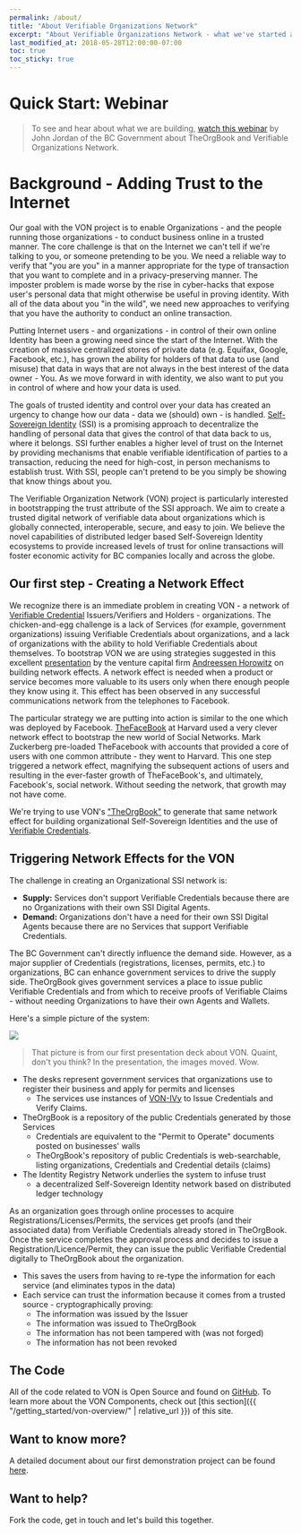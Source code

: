 ```yaml
---
permalink: /about/
title: "About Verifiable Organizations Network"
excerpt: "About Verifiable Organizations Network - what we've started and where we're going"
last_modified_at: 2018-05-28T12:00:00-07:00
toc: true
toc_sticky: true
---
```

# Quick Start: Webinar

> To see and hear about what we are building, [watch this webinar](https://bc-von.s3.amazonaws.com/2018-06-VON-Webinar-for-Sovrin-Indy-Community.mp4) by John Jordan of the BC Government about TheOrgBook and Verifiable Organizations Network.

# Background - Adding Trust to the Internet

Our goal with the VON project is to enable Organizations - and the people running those organizations - to conduct business online in a trusted manner. The core challenge is that on the Internet we can't tell if we're talking to you, or someone pretending to be you. We need a reliable way to verify that "you are you" in a manner appropriate for the type of transaction that you want to complete and in a privacy-preserving manner. The imposter problem is made worse by the rise in cyber-hacks that expose user's personal data that might otherwise be useful in proving identity. With all of the data about you "in the wild", we need new approaches to verifying that you have the authority to conduct an online transaction.

Putting Internet users - and organizations - in control of their own online Identity has been a growing need since the start of the Internet. With the creation of massive centralized stores of private data (e.g. Equifax, Google, Facebook, etc.), has grown the ability for holders of that data to use (and misuse) that data in ways that are not always in the best interest of the data owner - You. As we move forward in with identity, we also want to put you in control of where and how your data is used.

The goals of trusted identity and control over your data has created an urgency to change how our data - data we (should) own - is handled. [Self-Sovereign Identity](https://bitsonblocks.net/2017/05/17/a-gentle-introduction-to-self-sovereign-identity/) (SSI) is a promising approach to decentralize the handling of personal data that gives the control of that data back to us, where it belongs. SSI further enables a higher level of trust on the Internet by providing mechanisms that enable verifiable identification of parties to a transaction, reducing the need for high-cost, in person mechanisms to establish trust. With SSI, people can't pretend to be you simply be showing that know things about you.

The Verifiable Organization Network (VON) project is particularly interested in bootstrapping the trust attribute of the SSI approach. We aim to create a trusted digital network of verifiable data about organizations which is globally connected, interoperable, secure, and easy to join. We believe the novel capabilities of distributed ledger based Self-Sovereign Identity ecosystems to provide increased levels of trust for online transactions will foster economic activity for BC companies locally and across the globe.

## Our first step - Creating a Network Effect

We recognize there is an immediate problem in creating VON - a network of [Verifiable Credential](https://w3c.github.io/vc-data-model/) Issuers/Verifiers and Holders - organizations. The chicken-and-egg challenge is a lack of Services (for example, government organizations) issuing Verifiable Credentials about organizations, and a lack of organizations with the ability to hold Verifiable Credentials about themselves. To bootstrap VON we are using strategies suggested in this excellent [presentation](https://a16z.com/2016/03/07/all-about-network-effects/) by the venture capital firm [Andreessen Horowitz](https://a16z.com) on building network effects. A network effect is needed when a product or service becomes more valuable to its users only when there enough people they know using it. This effect has been observed in any successful communications network from the telephones to Facebook.

The particular strategy we are putting into action is similar to the one which was deployed by Facebook. [TheFaceBook](http://www.thecrimson.com/article/2004/2/9/hundreds-register-for-new-facebook-website/) at Harvard used a very clever network effect to bootstrap the new world of Social Networks. Mark Zuckerberg pre-loaded TheFacebook with accounts that provided a core of users with one common attribute - they went to Harvard. This one step triggered a network effect, magnifying the subsequent actions of users and resulting in the ever-faster growth of TheFaceBook's, and ultimately, Facebook's, social network. Without seeding the network, that growth may not have come.

We're trying to use VON's ["TheOrgBook"](https://theorgbook.pathfinder.gov.bc.ca) to generate that same network effect for building organizational Self-Sovereign Identities and the use of [Verifiable Credentials](https://w3c.github.io/webpayments-ig/VCTF/charter/faq.html).

## Triggering Network Effects for the VON

The challenge in creating an Organizational SSI network is:

* **Supply:** Services don't support Verifiable Credentials because there are no Organizations with their own SSI Digital Agents.
* **Demand:** Organizations don't have a need for their own SSI Digital Agents because there are no Services that support Verifiable Credentials.

The BC Government can't directly influence the demand side. However, as a major supplier of Credentials (registrations, licenses, permits, etc.) to organizations, BC can enhance government services to drive the supply side. TheOrgBook gives government services a place to issue public Verifiable Credentials and from which to receive proofs of Verifiable Claims - without needing Organizations to have their own Agents and Wallets.

Here's a simple picture of the system:

![](https://github.com/bcgov/TheOrgBook/raw/master/docs/assets/images/TheOrgBook-HighLevel2.png)

> That picture is from our first presentation deck about VON. Quaint, don't you think? In the presentation, the images moved. Wow.

* The desks represent government services that organizations use to register their business and apply for permits and licenses
  * The services use instances of [VON-IVy](https://github.com/bcgov/von-agent-template) to Issue Credentials and Verify Claims.
* TheOrgBook is a repository of the public Credentials generated by those Services
  * Credentials are equivalent to the "Permit to Operate" documents posted on businesses' walls
  * TheOrgBook's repository of public Credentials is web-searchable, listing organizations, Credentials and Credential details (claims)
* The Identity Registry Network underlies the system to infuse trust
  * a decentralized Self-Sovereign Identity network based on distributed ledger technology

As an organization goes through online processes to acquire Registrations/Licenses/Permits, the services get proofs (and their associated data) from Verifiable Credentials already stored in TheOrgBook. Once the service completes the approval process and decides to issue a Registration/Licence/Permit, they can issue the public Verifiable Credential digitally to TheOrgBook about the organization.

- This saves the users from having to re-type the information for each service (and eliminates typos in the data)
- Each service can trust the information because it comes from a trusted source - cryptographically proving:
  - The information was issued by the Issuer
  - The information was issued to TheOrgBook
  - The information has not been tampered with (was not forged)
  - The information has not been revoked

## The Code

All of the code related to VON is Open Source and found on [GitHub](https://github.com/topics/verifiable-organizations-network). To learn more about the VON Components, check out [this section]({{ "/getting_started/von-overview/" | relative_url }}) of this site.

## Want to know more?

A detailed document about our first demonstration project can be found [here](https://docs.google.com/document/d/1wNnXdQKUtWnx--xw3VQ9Fr2TDa0kUNIBSMmFGR4uoMg/edit?usp=sharing).

## Want to help?

Fork the code, get in touch and let's build this together.